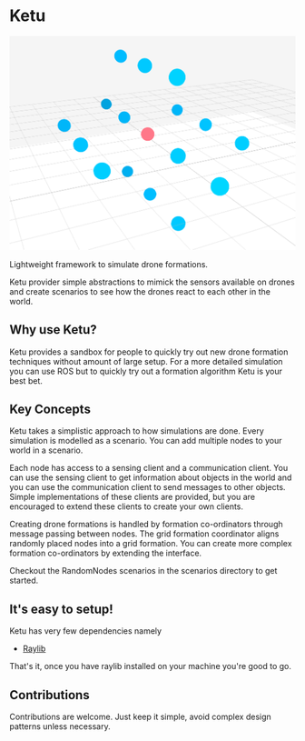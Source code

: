 # Ketu

![ketu image](./images/formation.png)

Lightweight framework to simulate drone formations.

Ketu provider simple abstractions to mimick the sensors available on drones and create
scenarios to see how the drones react to each other in the world.

## Why use Ketu?

Ketu provides a sandbox for people to quickly try out new drone formation techniques 
without amount of large setup.
For a more detailed simulation you can use ROS but to quickly try out
a formation algorithm Ketu is your best bet.

## Key Concepts

Ketu takes a simplistic approach to how simulations are done.
Every simulation is modelled as a scenario.
You can add multiple nodes to your world in a scenario.

Each node has access to a sensing client and a communication client.
You can use the sensing client to get information about objects in the world
and you can use the communication client to send messages to other objects.
Simple implementations of these clients are provided, but you are encouraged to 
extend these clients to create your own clients. 

Creating drone formations is handled by formation co-ordinators through message passing between nodes.
The grid formation coordinator aligns randomly placed nodes into a grid formation.
You can create more complex formation co-ordinators by extending the interface.

Checkout the RandomNodes scenarios in the scenarios directory to get started.


## It's easy to setup!

Ketu has very few dependencies namely
 - [Raylib](https://www.raylib.com)

That's it, once you have raylib installed on your machine you're good to go.

## Contributions

Contributions are welcome. Just keep it simple, avoid complex design patterns unless necessary.




